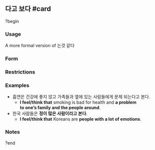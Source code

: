 ## 다고 보다 #card
?begin
### Usage
A more formal version of 는것 같다
### Form
### Restrictions
### Examples
* 흡연은 건강에 좋지 않고 가족들과 옆에 있는 사람들에게 문제 되는다고 본다.
	* **I feel/think that** smoking is bad for health and **a problem to one’s family and the people around**.
* 한국 사람들은 **정이 많은 사람이라고 본다**.
	* **I feel/think that** Koreans are **people with a lot of emotions**.
### Notes
?end

